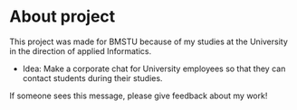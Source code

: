 # About project

This project was made for BMSTU because of my studies at the University in the direction of applied Informatics. 
* Idea: Make a corporate chat for University employees so that they can contact students during their studies. 

If someone sees this message, please give feedback about my work!
